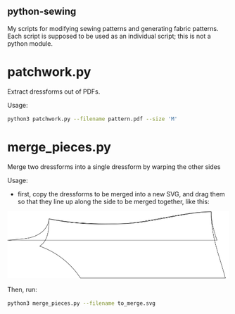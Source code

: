 python-sewing
-------------

My scripts for modifying sewing patterns and generating fabric patterns. Each script is
supposed to be used as an individual script; this is not a python module.

patchwork.py
============

Extract dressforms out of PDFs.

Usage:

```bash
python3 patchwork.py --filename pattern.pdf --size 'M'
```

merge_pieces.py
===============

Merge two dressforms into a single dressform by warping the other sides

Usage:

 - first, copy the dressforms to be merged into a new SVG, and drag them so that they
 line up along the side to be merged together, like this:

![two dressforms lined up along side to merge](to_merge.svg.png)

Then, run:

```bash
python3 merge_pieces.py --filename to_merge.svg
```

